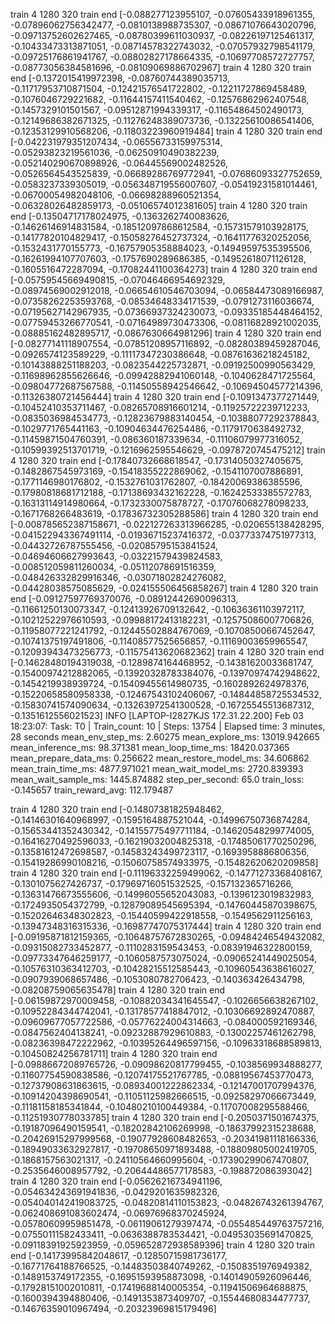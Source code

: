 train
4
1280
320
train end
[-0.088277123955107, -0.07605433918961355, -0.07896062756342477, -0.0810138988735307, -0.08671076643020796, -0.09713752602627465, -0.08780399611030937, -0.08226197125461317, -0.10433473313871051, -0.08714578322743032, -0.07057932798541179, -0.09725176861941767, -0.08802827178664335, -0.10697708572727757, -0.08773056384581696, -0.08109069886702967]
train
4
1280
320
train end
[-0.1372015419972398, -0.08760744389035713, -0.11717953710871504, -0.12421576541722802, -0.12211727869458489, -0.1076046729221682, -0.11644157411540462, -0.12576862962407548, -0.1457329101501567, -0.09512871994339317, -0.11654864502490173, -0.12149686382671325, -0.11276248389073736, -0.13225610086541406, -0.12353129910568206, -0.11803223960919484]
train
4
1280
320
train end
[-0.042231979351207434, -0.06556733159975314, -0.05293823219561036, -0.06250910490382239, -0.052140290670898926, -0.06445569002482526, -0.0526564543525839, -0.06689286769772941, -0.07686093327752659, -0.0583237339305019, -0.056348719556007607, -0.05419231581014461, -0.06700054982048106, -0.06698288960521354, -0.06328026482859173, -0.05106574012381605]
train
4
1280
320
train end
[-0.13504717178024975, -0.1363262740083626, -0.14626146914831584, -0.18512097868612584, -0.15731579103928175, -0.14177820104829417, -0.15058276452737324, -0.16411776320252056, -0.1532431770155773, -0.16757905358884023, -0.14949597535395506, -0.16261994107707603, -0.1757690289686385, -0.14952618071126128, -0.1605516472287094, -0.17082441100364273]
train
4
1280
320
train end
[-0.05759545669490815, -0.07046466954692329, -0.08974569002912018, -0.06654610546703094, -0.06584473089166987, -0.07358262253593768, -0.08534648334171539, -0.0791273116036674, -0.07195627142967935, -0.07366937324230073, -0.09335185448464152, -0.07759453266770541, -0.07164989730473306, -0.08116828921002035, -0.08885162482895717, -0.0867630664981296]
train
4
1280
320
train end
[-0.08277141118907554, -0.07851208957116892, -0.08280389459287046, -0.0926574123589229, -0.11117347230386648, -0.08761636218245182, -0.10143888251188203, -0.0823544225732871, -0.09192500990563429, -0.11698962855626646, -0.09942882941060148, -0.1040628471725564, -0.09804772687567588, -0.11450558942546642, -0.10694504577214396, -0.11326380721456444]
train
4
1280
320
train end
[-0.1091347377271449, -0.10452410353711467, -0.08265708916601214, -0.11925722239712233, -0.0835036984534773, -0.12823679883140454, -0.10388077292378843, -0.1029771765441163, -0.10904634476254486, -0.1179170638492732, -0.11459871504760391, -0.086360187339634, -0.11106079977316052, -0.10599392513701719, -0.1216962595546629, -0.0978720745475212]
train
4
1280
320
train end
[-0.17840732668618547, -0.17314050327405675, -0.1482867545973169, -0.15418355222869062, -0.1541107007886891, -0.1771146980176802, -0.1532761031762807, -0.18420069386385596, -0.17980818681712188, -0.17138693432162228, -0.16242533385572783, -0.16313114914980664, -0.1732330075878727, -0.17076068278098233, -0.1671768266483619, -0.17836732305288586]
train
4
1280
320
train end
[-0.008785652387158671, -0.022127263313966285, -0.020655138428295, -0.041522943367491114, -0.01936715237416372, -0.03773374751977313, -0.04432726787555456, -0.02085795153841524, -0.04694606627993643, -0.03221579439824583, -0.008512059811260034, -0.05112078691516359, -0.048426332829916346, -0.03071802824276082, -0.04428038575085629, -0.024155506456858267]
train
4
1280
320
train end
[-0.09127597769370076, -0.08912442690096313, -0.11661250130073347, -0.12413926709132642, -0.10636361103972117, -0.10212522976610593, -0.09988172413182231, -0.12575086007706826, -0.11958077221241792, -0.12445502884767069, -0.10708500667452647, -0.10741375197491806, -0.11408577525656857, -0.11169003659965547, -0.12093943473256773, -0.11575413620682362]
train
4
1280
320
train end
[-0.14628480194319038, -0.1289874164468952, -0.14381620033681747, -0.15400974212882065, -0.13920328783384076, -0.13970974742948622, -0.1454219938939724, -0.15409455614980735, -0.1602892624978376, -0.15220658580958338, -0.12467543102406067, -0.14844858725534532, -0.15830741574090634, -0.13263972541300528, -0.16725545513687312, -0.1351612556021523]
INFO [LAPTOP-I2827KJS 172.31.22.200] Feb 03 18:23:07: Task: T0         | Train_count:        10 | Steps:     13754 | Elapsed time: 3 minutes, 28 seconds
mean_env_step_ms:          2.60275      mean_explore_ms:        13019.942665    mean_inference_ms:       98.371381      mean_loop_time_ms:      18420.037365
mean_prepare_data_ms:     0.256622      mean_restore_model_ms:   34.606862      mean_train_time_ms:     4877.971021     mean_wait_model_ms:     2720.839393
mean_wait_sample_ms:    1445.874882     step_per_second:              65.0      train_loss:              -0.145657      train_reward_avg:       112.179487

train
4
1280
320
train end
[-0.14807381825948462, -0.14146301640968997, -0.1595164887521044, -0.14996750736874284, -0.15653441352430342, -0.14155775497711184, -0.14620548299774005, -0.16416270492596033, -0.16219032004825318, -0.17485061770250296, -0.13581612472698587, -0.14583243499723117, -0.1693958886806356, -0.15419286990108216, -0.15060758574933975, -0.15482620620209858]
train
4
1280
320
train end
[-0.11196332259499062, -0.14771273368408167, -0.1301075627426737, -0.17969716051532525, -0.157132365716266, -0.13631476673555606, -0.14996055652043083, -0.1396123019832983, -0.1724935054372799, -0.12879089545695394, -0.14760445870398675, -0.15202646348302823, -0.15440599422918558, -0.1549562911256163, -0.13947348316315336, -0.16987747075317444]
train
4
1280
320
train end
[-0.09195871812159365, -0.10648757672830265, -0.09484246549432082, -0.09315082733452877, -0.1110283159543453, -0.08391946322800159, -0.09773347646259177, -0.1060587573075024, -0.09065241449025054, -0.10576310363412703, -0.10428215512585443, -0.10960543638616027, -0.0907939068657486, -0.1053080782706423, -0.140363426434798, -0.08208759065635478]
train
4
1280
320
train end
[-0.06159872970009458, -0.10882034341645547, -0.1026656638267102, -0.10952284344742041, -0.13178577418847012, -0.10306692892470887, -0.09609677057722586, -0.05776224004314663, -0.084000592169346, -0.0847562404138241, -0.09232887929610883, -0.13002257461262798, -0.08236398472222962, -0.10395264496597156, -0.10963318688589813, -0.10450824256781711]
train
4
1280
320
train end
[-0.09886672089765726, -0.09098620817799455, -0.1038569934888277, -0.11607754590838586, -0.12074175521767785, -0.08819567453770473, -0.12737908631863615, -0.08934001222862334, -0.12147001707994376, -0.10914204398690541, -0.11051125982666515, -0.09258297066673449, -0.11181158185341844, -0.10480210100449384, -0.11707008295588466, -0.11251930778033785]
train
4
1280
320
train end
[-0.2050371501674375, -0.19187096490159541, -0.18202842106269998, -0.18637992315238688, -0.20426915297999568, -0.19077928608482653, -0.20341981118166336, -0.18949033632927817, -0.19708650971893488, -0.18809805002419705, -0.1868157563021317, -0.24110564660995604, -0.17390299067470807, -0.2535646008957792, -0.20644486577178583, -0.198872086393042]
train
4
1280
320
train end
[-0.05626216734941196, -0.054634243691941836, -0.0429201635982326, -0.054040142419083725, -0.04820814110153823, -0.04826743261394767, -0.062408691083602474, -0.06976968370245924, -0.05780609959851478, -0.06119061279397474, -0.055485449763757216, -0.07550111582433411, -0.0636388783534421, -0.04953035691470825, -0.09118391925923959, -0.059652872938589396]
train
4
1280
320
train end
[-0.14173995842048617, -0.12850715981736177, -0.16771764188766525, -0.14483503840749262, -0.1508351976949382, -0.1489153749172355, -0.16951593958873098, -0.14014905926096446, -0.17928151002010811, -0.17419688140005354, -0.11941506964688875, -0.1600394394880406, -0.1491353873409707, -0.15544680834477737, -0.14676359010967494, -0.20323969815179496]